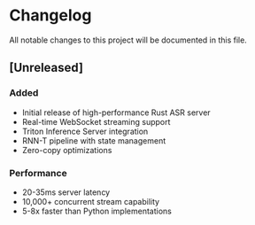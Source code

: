# Changelog

All notable changes to this project will be documented in this file.

## [Unreleased]

### Added
- Initial release of high-performance Rust ASR server
- Real-time WebSocket streaming support
- Triton Inference Server integration
- RNN-T pipeline with state management
- Zero-copy optimizations

### Performance
- 20-35ms server latency
- 10,000+ concurrent stream capability
- 5-8x faster than Python implementations
